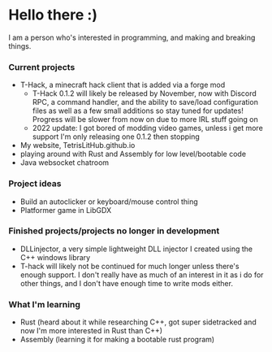 # Hello there :)

I am a person who's interested in programming, and making and breaking things.

### Current projects
- T-Hack, a minecraft hack client that is added via a forge mod
  - T-Hack 0.1.2 will likely be released by November, now with Discord RPC, a command handler, and the ability to save/load configuration files as well as a few small additions so stay tuned for updates! Progress will be slower from now on due to more IRL stuff going on
  - 2022 update: I got bored of modding video games, unless i get more support I'm only releasing one 0.1.2 then stopping
- My website, TetrisLitHub.github.io
- playing around with Rust and Assembly for low level/bootable code
- Java websocket chatroom

### Project ideas
- Build an autoclicker or keyboard/mouse control thing
- Platformer game in LibGDX

### Finished projects/projects no longer in development
- DLLinjector, a very simple lightweight DLL injector I created using the C++ windows library
- T-hack will likely not be continued for much longer unless there's enough support. I don't really have as much of an interest in it as i do for other things, and I don't have enough time to write mods either.

### What I'm learning
- Rust (heard about it while researching C++, got super sidetracked and now I'm more interested in Rust than C++)
- Assembly (learning it for making a bootable rust program)
